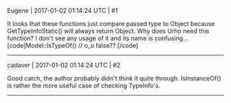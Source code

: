 Eugene | 2017-01-02 01:14:24 UTC | #1

It looks that these functions just compare passed type to Object because GetTypeInfoStatic() will always return Object.
Why does Urho need this function?
I don't see any usage of it and its name is confusing...
[code]Model::IsTypeOf<Model>() // o_o false?? [/code]

-------------------------

cadaver | 2017-01-02 01:14:24 UTC | #2

Good catch, the author probably didn't think it quite through. IsInstanceOf() is rather the more useful case of checking TypeInfo's.

-------------------------

